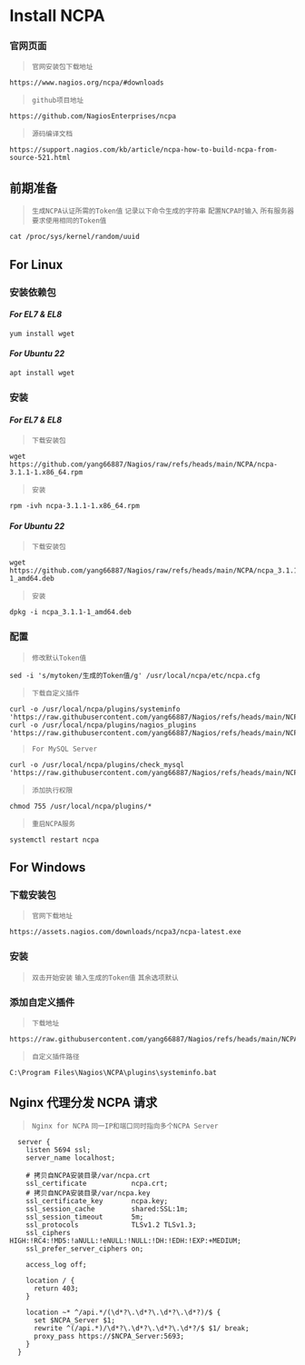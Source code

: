 # Install NCPA

### 官网页面
>`官网安装包下载地址`
```shell
https://www.nagios.org/ncpa/#downloads
```
>`github项目地址`
```shell
https://github.com/NagiosEnterprises/ncpa
```
>`源码编译文档`
```shell
https://support.nagios.com/kb/article/ncpa-how-to-build-ncpa-from-source-521.html
```

## 前期准备
>`生成NCPA认证所需的Token值`
>`记录以下命令生成的字符串`
>`配置NCPA时输入`
>`所有服务器要求使用相同的Token值`
```shell
cat /proc/sys/kernel/random/uuid
```

## For Linux

### 安装依赖包
#### ***For EL7 & EL8***
```shell
yum install wget
```
#### ***For Ubuntu 22***
```shell
apt install wget
```

### 安装
#### ***For EL7 & EL8***
>`下载安装包`
```shell
wget https://github.com/yang66887/Nagios/raw/refs/heads/main/NCPA/ncpa-3.1.1-1.x86_64.rpm
```
>`安装`
```shell
rpm -ivh ncpa-3.1.1-1.x86_64.rpm
```
#### ***For Ubuntu 22***
>`下载安装包`
```shell
wget https://github.com/yang66887/Nagios/raw/refs/heads/main/NCPA/ncpa_3.1.1-1_amd64.deb
```
>`安装`
```shell
dpkg -i ncpa_3.1.1-1_amd64.deb
```

### 配置
>`修改默认Token值`
```shell
sed -i 's/mytoken/生成的Token值/g' /usr/local/ncpa/etc/ncpa.cfg
```
>`下载自定义插件`
```shell
curl -o /usr/local/ncpa/plugins/systeminfo 'https://raw.githubusercontent.com/yang66887/Nagios/refs/heads/main/NCPA/systeminfo'
curl -o /usr/local/ncpa/plugins/nagios_plugins 'https://raw.githubusercontent.com/yang66887/Nagios/refs/heads/main/NCPA/nagios_plugins'
```
>`For MySQL Server`
```shell
curl -o /usr/local/ncpa/plugins/check_mysql 'https://raw.githubusercontent.com/yang66887/Nagios/refs/heads/main/NCPA/check_mysql'
```
>`添加执行权限`
```shell
chmod 755 /usr/local/ncpa/plugins/*
```
>`重启NCPA服务`
```shell
systemctl restart ncpa
```

## For Windows

### 下载安装包
>`官网下载地址`
```shell
https://assets.nagios.com/downloads/ncpa3/ncpa-latest.exe
```

### 安装
>`双击开始安装`
>`输入生成的Token值`
>`其余选项默认`

### 添加自定义插件
>`下载地址`
```shell
https://raw.githubusercontent.com/yang66887/Nagios/refs/heads/main/NCPA/systeminfo.bat
```
>`自定义插件路径`
```shell
C:\Program Files\Nagios\NCPA\plugins\systeminfo.bat
```

## Nginx 代理分发 NCPA 请求
>`Nginx for NCPA`
>`同一IP和端口同时指向多个NCPA Server`
```shell
  server {
    listen 5694 ssl;
    server_name localhost;
  
    # 拷贝自NCPA安装目录/var/ncpa.crt
    ssl_certificate           ncpa.crt;
    # 拷贝自NCPA安装目录/var/ncpa.key
    ssl_certificate_key       ncpa.key;
    ssl_session_cache         shared:SSL:1m;
    ssl_session_timeout       5m;
    ssl_protocols             TLSv1.2 TLSv1.3;
    ssl_ciphers               HIGH:!RC4:!MD5:!aNULL:!eNULL:!NULL:!DH:!EDH:!EXP:+MEDIUM;
    ssl_prefer_server_ciphers on;

    access_log off;

    location / {
      return 403;
    }
  
    location ~* ^/api.*/(\d*?\.\d*?\.\d*?\.\d*?)/$ {
      set $NCPA_Server $1;
      rewrite ^(/api.*)/\d*?\.\d*?\.\d*?\.\d*?/$ $1/ break;
      proxy_pass https://$NCPA_Server:5693;
    }
  }
```


